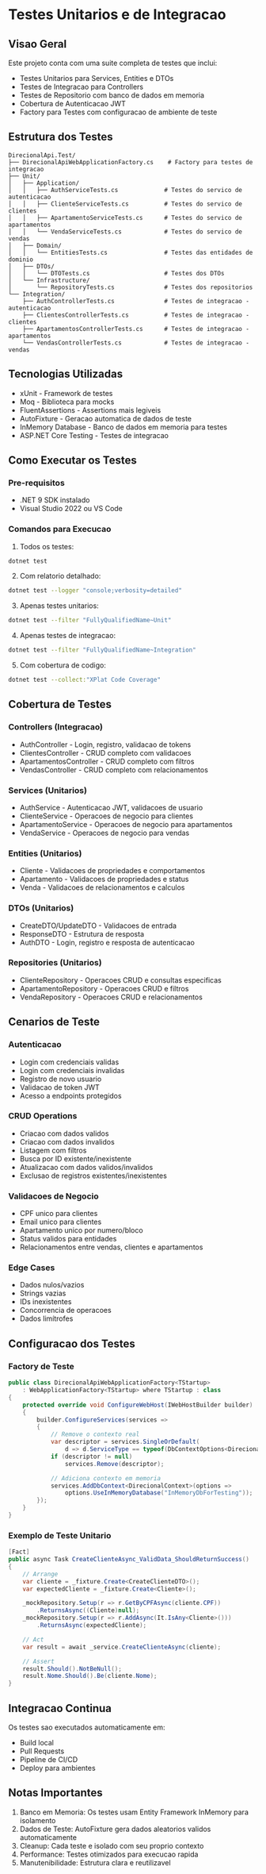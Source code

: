 # Testes Unitarios e de Integracao

## Visao Geral

Este projeto conta com uma suite completa de testes que inclui:

- Testes Unitarios para Services, Entities e DTOs
- Testes de Integracao para Controllers
- Testes de Repositorio com banco de dados em memoria
- Cobertura de Autenticacao JWT
- Factory para Testes com configuracao de ambiente de teste

## Estrutura dos Testes

```
DirecionalApi.Test/
├── DirecionalApiWebApplicationFactory.cs    # Factory para testes de integracao
├── Unit/
│   ├── Application/
│   │   ├── AuthServiceTests.cs             # Testes do servico de autenticacao
│   │   ├── ClienteServiceTests.cs          # Testes do servico de clientes
│   │   ├── ApartamentoServiceTests.cs      # Testes do servico de apartamentos
│   │   └── VendaServiceTests.cs            # Testes do servico de vendas
│   ├── Domain/
│   │   └── EntitiesTests.cs                # Testes das entidades de dominio
│   ├── DTOs/
│   │   └── DTOTests.cs                     # Testes dos DTOs
│   └── Infrastructure/
│       └── RepositoryTests.cs              # Testes dos repositorios
└── Integration/
    ├── AuthControllerTests.cs              # Testes de integracao - autenticacao
    ├── ClientesControllerTests.cs          # Testes de integracao - clientes
    ├── ApartamentosControllerTests.cs      # Testes de integracao - apartamentos
    └── VendasControllerTests.cs            # Testes de integracao - vendas
```

## Tecnologias Utilizadas

- xUnit - Framework de testes
- Moq - Biblioteca para mocks
- FluentAssertions - Assertions mais legiveis
- AutoFixture - Geracao automatica de dados de teste
- InMemory Database - Banco de dados em memoria para testes
- ASP.NET Core Testing - Testes de integracao

## Como Executar os Testes

### Pre-requisitos

- .NET 9 SDK instalado
- Visual Studio 2022 ou VS Code

### Comandos para Execucao

1. Todos os testes:
```bash
dotnet test
```

2. Com relatorio detalhado:
```bash
dotnet test --logger "console;verbosity=detailed"
```

3. Apenas testes unitarios:
```bash
dotnet test --filter "FullyQualifiedName~Unit"
```

4. Apenas testes de integracao:
```bash
dotnet test --filter "FullyQualifiedName~Integration"
```

5. Com cobertura de codigo:
```bash
dotnet test --collect:"XPlat Code Coverage"
```

## Cobertura de Testes

### Controllers (Integracao)
- AuthController - Login, registro, validacao de tokens
- ClientesController - CRUD completo com validacoes
- ApartamentosController - CRUD completo com filtros
- VendasController - CRUD completo com relacionamentos

### Services (Unitarios)
- AuthService - Autenticacao JWT, validacoes de usuario
- ClienteService - Operacoes de negocio para clientes
- ApartamentoService - Operacoes de negocio para apartamentos
- VendaService - Operacoes de negocio para vendas

### Entities (Unitarios)
- Cliente - Validacoes de propriedades e comportamentos
- Apartamento - Validacoes de propriedades e status
- Venda - Validacoes de relacionamentos e calculos

### DTOs (Unitarios)
- CreateDTO/UpdateDTO - Validacoes de entrada
- ResponseDTO - Estrutura de resposta
- AuthDTO - Login, registro e resposta de autenticacao

### Repositories (Unitarios)
- ClienteRepository - Operacoes CRUD e consultas especificas
- ApartamentoRepository - Operacoes CRUD e filtros
- VendaRepository - Operacoes CRUD e relacionamentos

## Cenarios de Teste

### Autenticacao
- Login com credenciais validas
- Login com credenciais invalidas
- Registro de novo usuario
- Validacao de token JWT
- Acesso a endpoints protegidos

### CRUD Operations
- Criacao com dados validos
- Criacao com dados invalidos
- Listagem com filtros
- Busca por ID existente/inexistente
- Atualizacao com dados validos/invalidos
- Exclusao de registros existentes/inexistentes

### Validacoes de Negocio
- CPF unico para clientes
- Email unico para clientes
- Apartamento unico por numero/bloco
- Status validos para entidades
- Relacionamentos entre vendas, clientes e apartamentos

### Edge Cases
- Dados nulos/vazios
- Strings vazias
- IDs inexistentes
- Concorrencia de operacoes
- Dados limítrofes

## Configuracao dos Testes

### Factory de Teste
```csharp
public class DirecionalApiWebApplicationFactory<TStartup>
    : WebApplicationFactory<TStartup> where TStartup : class
{
    protected override void ConfigureWebHost(IWebHostBuilder builder)
    {
        builder.ConfigureServices(services =>
        {
            // Remove o contexto real
            var descriptor = services.SingleOrDefault(
                d => d.ServiceType == typeof(DbContextOptions<DirecionalContext>));
            if (descriptor != null)
                services.Remove(descriptor);

            // Adiciona contexto em memoria
            services.AddDbContext<DirecionalContext>(options =>
                options.UseInMemoryDatabase("InMemoryDbForTesting"));
        });
    }
}
```

### Exemplo de Teste Unitario
```csharp
[Fact]
public async Task CreateClienteAsync_ValidData_ShouldReturnSuccess()
{
    // Arrange
    var cliente = _fixture.Create<CreateClienteDTO>();
    var expectedCliente = _fixture.Create<Cliente>();

    _mockRepository.Setup(r => r.GetByCPFAsync(cliente.CPF))
        .ReturnsAsync((Cliente)null);
    _mockRepository.Setup(r => r.AddAsync(It.IsAny<Cliente>()))
        .ReturnsAsync(expectedCliente);

    // Act
    var result = await _service.CreateClienteAsync(cliente);

    // Assert
    result.Should().NotBeNull();
    result.Nome.Should().Be(cliente.Nome);
}
```

## Integracao Continua

Os testes sao executados automaticamente em:
- Build local
- Pull Requests
- Pipeline de CI/CD
- Deploy para ambientes

## Notas Importantes

1. Banco em Memoria: Os testes usam Entity Framework InMemory para isolamento
2. Dados de Teste: AutoFixture gera dados aleatorios validos automaticamente
3. Cleanup: Cada teste e isolado com seu proprio contexto
4. Performance: Testes otimizados para execucao rapida
5. Manutenibilidade: Estrutura clara e reutilizavel
